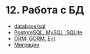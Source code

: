 # 12. Работа с БД

* [database/sql](./12.1.md)
* [PostgreSQL, MySQL, SQLite](./12.2.md)
* [ORM: GORM, Ent](./12.3.md)
* [Миграции](./12.4.md)
